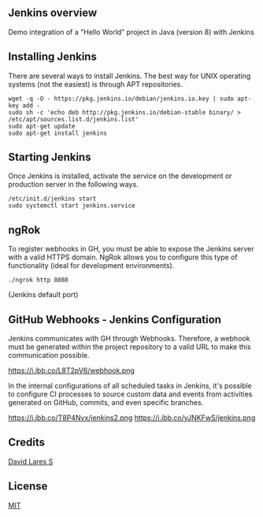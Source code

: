 
## Jenkins overview

Demo integration of a "Hello World" project in Java (version 8) with Jenkins

## Installing Jenkins

There are several ways to install Jenkins. The best way for UNIX operating systems (not the easiest) is through APT repositories.

```
wget -q -O - https://pkg.jenkins.io/debian/jenkins.io.key | sudo apt-key add -
sudo sh -c 'echo deb http://pkg.jenkins.io/debian-stable binary/ > /etc/apt/sources.list.d/jenkins.list'
sudo apt-get update
sudo apt-get install jenkins
```

## Starting Jenkins

Once Jenkins is installed, activate the service on the development or production server in the following ways.

```
/etc/init.d/jenkins start
sudo systemctl start jenkins.service
```

## ngRok

To register webhooks in GH, you must be able to expose the Jenkins server with a valid HTTPS domain. NgRok allows you to configure this type of functionality (ideal for development environments).

`./ngrok http 8080`

(Jenkins default port)

## GitHub Webhooks - Jenkins Configuration

Jenkins communicates with GH through Webhooks. Therefore, a webhook must be generated within the project repository to a valid URL to make this communication possible.

https://i.ibb.co/L8T2pV6/webhook.png

In the internal configurations of all scheduled tasks in Jenkins, it's possible to configure CI processes to source custom data and events from activities generated on GitHub, commits, and even specific branches.

https://i.ibb.co/T8P4Nvx/jenkins2.png
https://i.ibb.co/vJNKFwS/jenkins.png

## Credits
[David Lares S](https://davidlares.com)

## License
[MIT](https://opensource.org/licenses/MIT)
